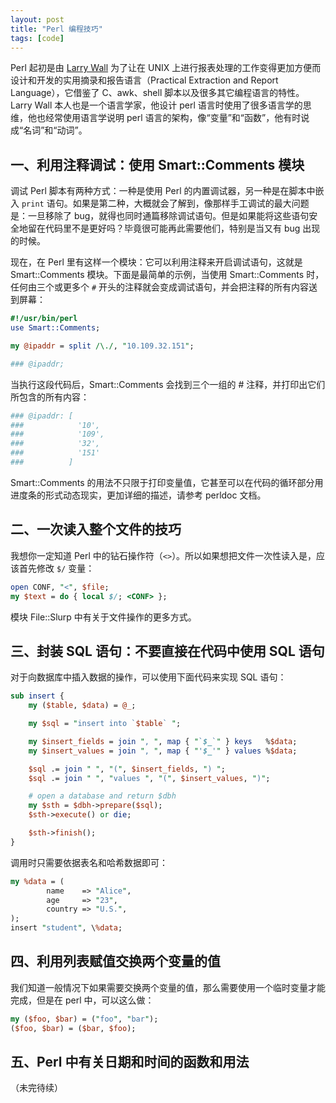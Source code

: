 ```yaml
---
layout: post
title: "Perl 编程技巧"
tags: [code]
---
```



Perl 起初是由 [Larry Wall](http://www.wall.org/~larry/) 为了让在 UNIX 上进行报表处理的工作变得更加方便而设计和开发的实用摘录和报告语言（Practical Extraction and Report Language），它借鉴了 C、awk、shell 脚本以及很多其它编程语言的特性。Larry Wall 本人也是一个语言学家，他设计 perl 语言时使用了很多语言学的思维，他也经常使用语言学说明 perl 语言的架构，像“变量”和“函数”，他有时说成“名词”和“动词”。


## 一、利用注释调试：使用 Smart::Comments 模块

调试 Perl 脚本有两种方式：一种是使用 Perl 的内置调试器，另一种是在脚本中嵌入 `print` 语句。如果是第二种，大概就会了解到，像那样手工调试的最大问题是：一旦移除了 bug，就得也同时通篇移除调试语句。但是如果能将这些语句安全地留在代码里不是更好吗？毕竟很可能再此需要他们，特别是当又有 bug 出现的时候。

现在，在 Perl 里有这样一个模块：它可以利用注释来开启调试语句，这就是 Smart::Comments 模块。下面是最简单的示例，当使用 Smart::Comments 时，任何由三个或更多个 `#` 开头的注释就会变成调试语句，并会把注释的所有内容送到屏幕：

~~~perl
#!/usr/bin/perl
use Smart::Comments;

my @ipaddr = split /\./, "10.109.32.151";

### @ipaddr;
~~~

当执行这段代码后，Smart::Comments 会找到三个一组的 # 注释，并打印出它们所包含的所有内容：

~~~sh
### @ipaddr: [
###            '10',
###            '109',
###            '32',
###            '151'
###          ]
~~~

Smart::Comments 的用法不只限于打印变量值，它甚至可以在代码的循环部分用进度条的形式动态现实，更加详细的描述，请参考 perldoc 文档。


## 二、一次读入整个文件的技巧

我想你一定知道 Perl 中的钻石操作符（`<>`）。所以如果想把文件一次性读入是，应该首先修改 `$/` 变量：

~~~perl
open CONF, "<", $file;
my $text = do { local $/; <CONF> };
~~~

模块 File::Slurp 中有关于文件操作的更多方式。


## 三、封装 SQL 语句：不要直接在代码中使用 SQL 语句

对于向数据库中插入数据的操作，可以使用下面代码来实现 SQL 语句：

~~~perl
sub insert {
    my ($table, $data) = @_;

    my $sql = "insert into `$table` ";

    my $insert_fields = join ", ", map { "`$_`" } keys   %$data;
    my $insert_values = join ", ", map { "'$_'" } values %$data;

    $sql .= join " ", "(", $insert_fields, ") ";
    $sql .= join " ", "values ", "(", $insert_values, ")";

    # open a database and return $dbh
    my $sth = $dbh->prepare($sql);
    $sth->execute() or die;

    $sth->finish();
}
~~~

调用时只需要依据表名和哈希数据即可：

~~~perl
my %data = (
        name    => "Alice",
        age     => "23",
        country => "U.S.",
);
insert "student", \%data;
~~~


## 四、利用列表赋值交换两个变量的值

我们知道一般情况下如果需要交换两个变量的值，那么需要使用一个临时变量才能完成，但是在 perl 中，可以这么做：

~~~perl
my ($foo, $bar) = ("foo", "bar");
($foo, $bar) = ($bar, $foo);
~~~


## 五、Perl 中有关日期和时间的函数和用法

（未完待续）